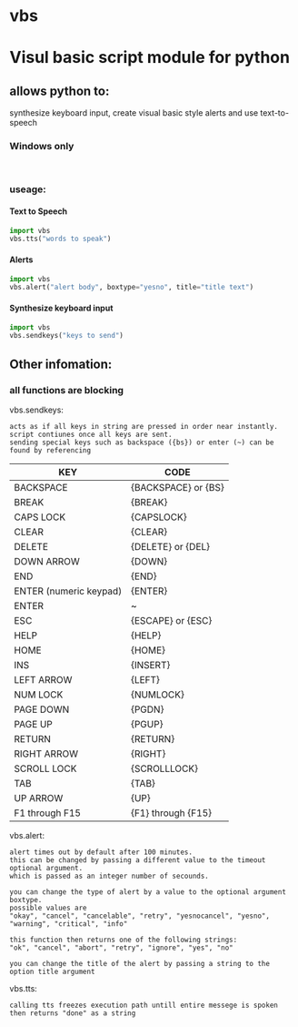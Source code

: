 # vbs
<h1>Visul basic script module for python</h1>
<h2>allows python to: </h2>
  synthesize keyboard input, create visual basic style alerts and use text-to-speech
<br>
<h3>Windows only</h3>
<br>
<h3>useage:</h3>

  <h4>Text to Speech</h4>
  
  ```python
  import vbs
  vbs.tts("words to speak")
  ```

  <h4>Alerts</h4>
  
  ```python
  import vbs
  vbs.alert("alert body", boxtype="yesno", title="title text")
  ```

  <h4>Synthesize keyboard input</h4>
  
  ```python
  import vbs
  vbs.sendkeys("keys to send")
  ```
<h2>Other infomation:</h2>

  <h3>all functions are blocking</h3>

  vbs.sendkeys:
  
    acts as if all keys in string are pressed in order near instantly.
    script contiunes once all keys are sent.
    sending special keys such as backspace ({bs}) or enter (~) can be found by referencing
    
   |KEY                   |               CODE|
   |----------------------|-------------------|
   |BACKSPACE             |{BACKSPACE} or {BS}|
   |BREAK                 |{BREAK}            |
   |CAPS LOCK             |{CAPSLOCK}         |
   |CLEAR                 |{CLEAR}            |
   |DELETE                |{DELETE} or {DEL}  |
   |DOWN ARROW            |{DOWN}             |
   |END                   |{END}              |
   |ENTER (numeric keypad)|{ENTER}            |
   |ENTER 	              |~                  |
   |ESC 	                |{ESCAPE} or {ESC}  |
   |HELP  	              |{HELP}             |
   |HOME  	              |{HOME}             |
   |INS 	                |{INSERT}           |
   |LEFT ARROW  	        |{LEFT}             |
   |NUM LOCK  	          |{NUMLOCK}          |
   |PAGE DOWN  	          |{PGDN}             |
   |PAGE UP  	            |{PGUP}             |
   |RETURN  	            |{RETURN}           |
   |RIGHT ARROW  	        |{RIGHT}            |
   |SCROLL LOCK  	        |{SCROLLLOCK}       |
   |TAB  	                |{TAB}              |
   |UP ARROW  	          |{UP}               |
   |F1 through F15  	    |{F1} through {F15} |
  
  vbs.alert:
  
    alert times out by default after 100 minutes.
    this can be changed by passing a different value to the timeout optional argument.
    which is passed as an integer number of secounds.
    
    you can change the type of alert by a value to the optional argument boxtype.
    possible values are
    "okay", "cancel", "cancelable", "retry", "yesnocancel", "yesno", "warning", "critical", "info"
    
    this function then returns one of the following strings:
    "ok", "cancel", "abort", "retry", "ignore", "yes", "no"
    
    you can change the title of the alert by passing a string to the option title argument
    
  vbs.tts:
  
    calling tts freezes execution path untill entire messege is spoken
    then returns "done" as a string
